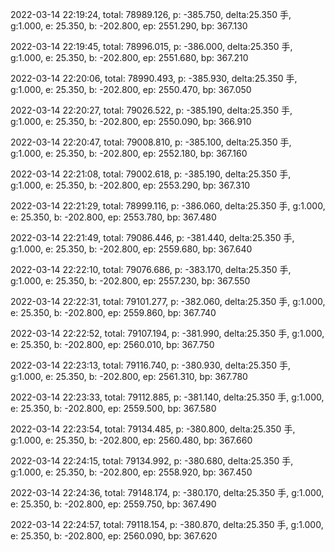 2022-03-14 22:19:24, total: 78989.126, p: -385.750, delta:25.350 手, g:1.000, e: 25.350, b: -202.800, ep: 2551.290, bp: 367.130

2022-03-14 22:19:45, total: 78996.015, p: -386.000, delta:25.350 手, g:1.000, e: 25.350, b: -202.800, ep: 2551.680, bp: 367.210

2022-03-14 22:20:06, total: 78990.493, p: -385.930, delta:25.350 手, g:1.000, e: 25.350, b: -202.800, ep: 2550.470, bp: 367.050

2022-03-14 22:20:27, total: 79026.522, p: -385.190, delta:25.350 手, g:1.000, e: 25.350, b: -202.800, ep: 2550.090, bp: 366.910

2022-03-14 22:20:47, total: 79008.810, p: -385.100, delta:25.350 手, g:1.000, e: 25.350, b: -202.800, ep: 2552.180, bp: 367.160

2022-03-14 22:21:08, total: 79002.618, p: -385.190, delta:25.350 手, g:1.000, e: 25.350, b: -202.800, ep: 2553.290, bp: 367.310

2022-03-14 22:21:29, total: 78999.116, p: -386.060, delta:25.350 手, g:1.000, e: 25.350, b: -202.800, ep: 2553.780, bp: 367.480

2022-03-14 22:21:49, total: 79086.446, p: -381.440, delta:25.350 手, g:1.000, e: 25.350, b: -202.800, ep: 2559.680, bp: 367.640

2022-03-14 22:22:10, total: 79076.686, p: -383.170, delta:25.350 手, g:1.000, e: 25.350, b: -202.800, ep: 2557.230, bp: 367.550

2022-03-14 22:22:31, total: 79101.277, p: -382.060, delta:25.350 手, g:1.000, e: 25.350, b: -202.800, ep: 2559.860, bp: 367.740

2022-03-14 22:22:52, total: 79107.194, p: -381.990, delta:25.350 手, g:1.000, e: 25.350, b: -202.800, ep: 2560.010, bp: 367.750

2022-03-14 22:23:13, total: 79116.740, p: -380.930, delta:25.350 手, g:1.000, e: 25.350, b: -202.800, ep: 2561.310, bp: 367.780

2022-03-14 22:23:33, total: 79112.885, p: -381.140, delta:25.350 手, g:1.000, e: 25.350, b: -202.800, ep: 2559.500, bp: 367.580

2022-03-14 22:23:54, total: 79134.485, p: -380.800, delta:25.350 手, g:1.000, e: 25.350, b: -202.800, ep: 2560.480, bp: 367.660

2022-03-14 22:24:15, total: 79134.992, p: -380.680, delta:25.350 手, g:1.000, e: 25.350, b: -202.800, ep: 2558.920, bp: 367.450

2022-03-14 22:24:36, total: 79148.174, p: -380.170, delta:25.350 手, g:1.000, e: 25.350, b: -202.800, ep: 2559.750, bp: 367.490

2022-03-14 22:24:57, total: 79118.154, p: -380.870, delta:25.350 手, g:1.000, e: 25.350, b: -202.800, ep: 2560.090, bp: 367.620